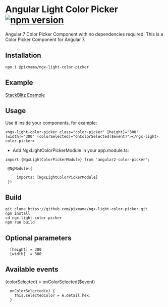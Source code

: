 # Angular Light Color Picker [![npm version](https://badge.fury.io/js/%40pixmama%2Fngx-light-color-picker.svg)](https://badge.fury.io/js/%40pixmama%2Fngx-light-color-picker)

Angular 7 Color Picker Component with no dependencies required.
This is a Color Picker Component for Angular 7.

## Installation

`npm i @pixmama/ngx-light-color-picker`

## Example
<a href="https://stackblitz.com/edit/ngx-light-color-picker" target='_blank'>StackBlitz Example</a>

## Usage

Use it inside your components, for example:

`<ngx-light-color-picker class="color-picker" [height]="300" [width]="300" (colorSelected)="onColorSelected($event)"></ngx-light-color-picker>`

- Add NgxLightColorPickerModule in your app.module.ts:

```
import {NgxLightColorPickerModule} from 'angular2-color-picker';
 
 @NgModule({
     ...
     imports: [NgxLightColorPickerModule]
 })
 ```
 
## Build
```
git clone https://github.com/pixmama/ngx-light-color-picker.git
npm install
cd ngx-light-color-picker
npm run build

```


## Optional parameters
```
  [height] = 300
  [width]  = 300
```
## Available events
(colorSelected) = onColorSelected($event)

```
  onColorSelected(e) {
    this.selectedColor = e.detail.hex;
  }
```

